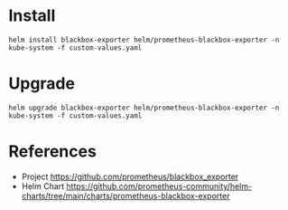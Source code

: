 # Install

`helm install blackbox-exporter helm/prometheus-blackbox-exporter -n kube-system -f custom-values.yaml`

# Upgrade

`helm upgrade blackbox-exporter helm/prometheus-blackbox-exporter -n kube-system -f custom-values.yaml`

# References

- Project https://github.com/prometheus/blackbox_exporter
- Helm Chart https://github.com/prometheus-community/helm-charts/tree/main/charts/prometheus-blackbox-exporter